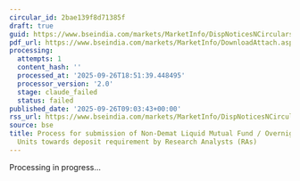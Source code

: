```yaml
---
circular_id: 2bae139f8d71385f
draft: true
guid: https://www.bseindia.com/markets/MarketInfo/DispNoticesNCirculars.aspx?Noticeid={CC30C1FF-FEA1-45A3-B13A-D0CEE6851208}&noticeno=20250926-14&dt=09/26/2025&icount=14&totcount=76&flag=0
pdf_url: https://www.bseindia.com/markets/MarketInfo/DownloadAttach.aspx?id=20250926-14&attachedId=7971b7f3-1dc5-4285-8a7a-562d408ab1fe
processing:
  attempts: 1
  content_hash: ''
  processed_at: '2025-09-26T18:51:39.448495'
  processor_version: '2.0'
  stage: claude_failed
  status: failed
published_date: '2025-09-26T09:03:43+00:00'
rss_url: https://www.bseindia.com/markets/MarketInfo/DispNoticesNCirculars.aspx?Noticeid={CC30C1FF-FEA1-45A3-B13A-D0CEE6851208}&noticeno=20250926-14&dt=09/26/2025&icount=14&totcount=76&flag=0
source: bse
title: Process for submission of Non-Demat Liquid Mutual Fund / Overnight Mutual Fund
  Units towards deposit requirement by Research Analysts (RAs)
---
```


Processing in progress...